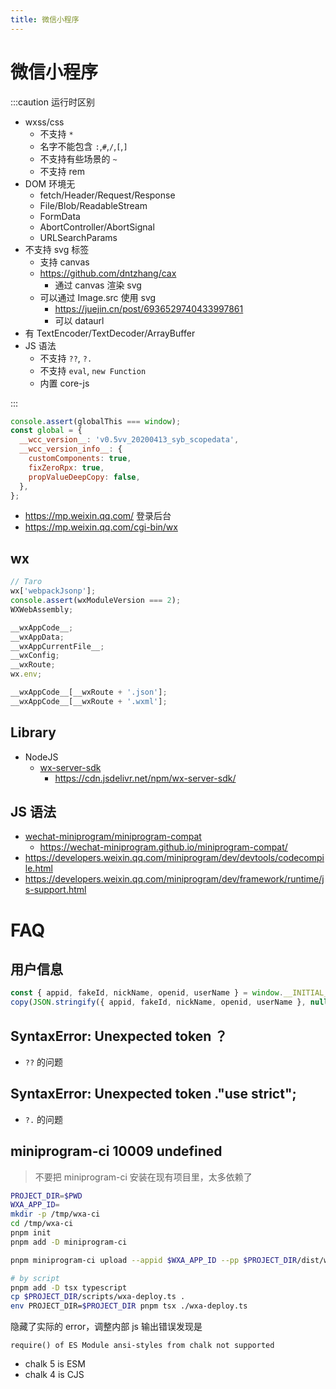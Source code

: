 ```yaml
---
title: 微信小程序
---
```


# 微信小程序

:::caution 运行时区别

- wxss/css
  - 不支持 `*`
  - 名字不能包含 `:`,`#`,`/`,`[`,`]`
  - 不支持有些场景的 `~`
  - 不支持 rem
- DOM 环境无
  - fetch/Header/Request/Response
  - File/Blob/ReadableStream
  - FormData
  - AbortController/AbortSignal
  - URLSearchParams
- 不支持 svg 标签
  - 支持 canvas
  - https://github.com/dntzhang/cax
    - 通过 canvas 渲染 svg
  - 可以通过 Image.src 使用 svg
    - https://juejin.cn/post/6936529740433997861
    - 可以 dataurl
- 有 TextEncoder/TextDecoder/ArrayBuffer
- JS 语法
  - 不支持 `??`, `?.`
  - 不支持 `eval`, `new Function`
  - 内置 core-js

:::

```js
console.assert(globalThis === window);
const global = {
  __wcc_version__: 'v0.5vv_20200413_syb_scopedata',
  __wcc_version_info__: {
    customComponents: true,
    fixZeroRpx: true,
    propValueDeepCopy: false,
  },
};
```

- https://mp.weixin.qq.com/ 登录后台
- https://mp.weixin.qq.com/cgi-bin/wx

## wx

```ts
// Taro
wx['webpackJsonp'];
console.assert(wxModuleVersion === 2);
WXWebAssembly;

__wxAppCode__;
__wxAppData;
__wxAppCurrentFile__;
__wxConfig;
__wxRoute;
wx.env;

__wxAppCode__[__wxRoute + '.json'];
__wxAppCode__[__wxRoute + '.wxml'];
```

## Library

- NodeJS
  - [wx-server-sdk](https://www.npmjs.com/package/wx-server-sdk)
    - https://cdn.jsdelivr.net/npm/wx-server-sdk/

## JS 语法

- [wechat-miniprogram/miniprogram-compat](https://github.com/wechat-miniprogram/miniprogram-compat)
  - https://wechat-miniprogram.github.io/miniprogram-compat/
- https://developers.weixin.qq.com/miniprogram/dev/devtools/codecompile.html
- https://developers.weixin.qq.com/miniprogram/dev/framework/runtime/js-support.html

# FAQ

## 用户信息

```js
const { appid, fakeId, nickName, openid, userName } = window.__INITIAL_STATE__.userInfo;
copy(JSON.stringify({ appid, fakeId, nickName, openid, userName }, null, 2));
```

## SyntaxError: Unexpected token ？

- `??` 的问题

## SyntaxError: Unexpected token ."use strict";

- `?.` 的问题

## miniprogram-ci 10009 undefined

> 不要把 miniprogram-ci 安装在现有项目里，太多依赖了

```bash
PROJECT_DIR=$PWD
WXA_APP_ID=
mkdir -p /tmp/wxa-ci
cd /tmp/wxa-ci
pnpm init
pnpm add -D miniprogram-ci

pnpm miniprogram-ci upload --appid $WXA_APP_ID --pp $PROJECT_DIR/dist/weapp/ --pkp $PROJECT_DIR/private.key -r 1 -v --uv 1.0.0

# by script
pnpm add -D tsx typescript
cp $PROJECT_DIR/scripts/wxa-deploy.ts .
env PROJECT_DIR=$PROJECT_DIR pnpm tsx ./wxa-deploy.ts
```

隐藏了实际的 error，调整内部 js 输出错误发现是

```
require() of ES Module ansi-styles from chalk not supported
```

- chalk 5 is ESM
- chalk 4 is CJS
